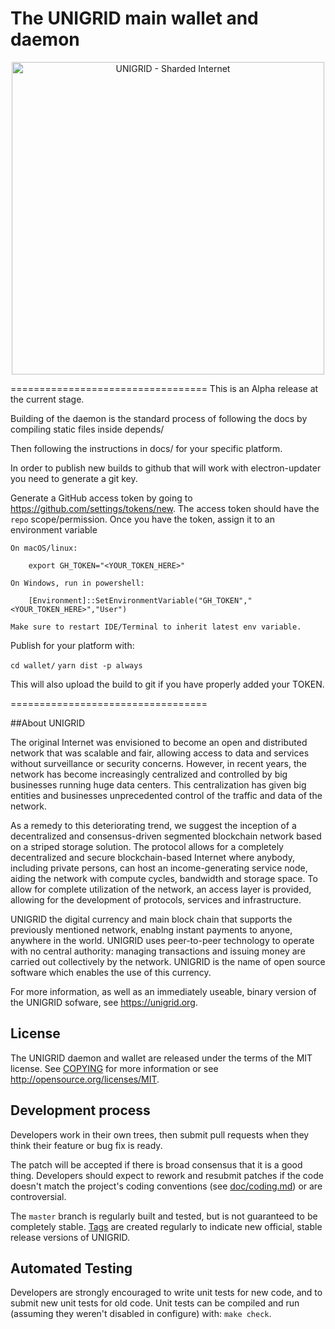 The UNIGRID main wallet and daemon
==================================
<p align="center">
  <a href="https://www.unigrid.org"><img alt="UNIGRID - Sharded Internet" src="https://www.unigrid.org/assets/img/unigrid14.png" width="500"/></a>
</p>

==================================
This is an Alpha release at the current stage.

Building of the daemon is the standard process of following the docs by compiling static files inside depends/

Then following the instructions in docs/ for your specific platform.

In order to publish new builds to github that will work with electron-updater you need to generate a git key.

Generate a GitHub access token by going to <https://github.com/settings/tokens/new>.  The access token should have the `repo` scope/permission.  Once you have the token, assign it to an environment variable
    
    On macOS/linux:

        export GH_TOKEN="<YOUR_TOKEN_HERE>"

    On Windows, run in powershell:

        [Environment]::SetEnvironmentVariable("GH_TOKEN","<YOUR_TOKEN_HERE>","User")

    Make sure to restart IDE/Terminal to inherit latest env variable.

Publish for your platform with:

`cd wallet/`
`yarn dist -p always`

This will also upload the build to git if you have properly added your TOKEN.

==================================

##About UNIGRID

The original Internet was envisioned to become an open and distributed network that was scalable and fair, allowing access to data and services without surveillance or security concerns. However, in recent years, the network has become increasingly centralized and controlled by big businesses running huge data centers. This centralization has given big entities and businesses unprecedented control of the traffic and data of the network.

As a remedy to this deteriorating trend, we suggest the inception of a decentralized and consensus-driven segmented blockchain network based on a striped storage solution. The protocol allows for a completely decentralized and secure blockchain-based Internet where anybody, including private persons, can host an income-generating service node, aiding the network with compute cycles, bandwidth and storage space. To allow for complete utilization of the network, an access layer is provided, allowing for the development of protocols, services and infrastructure.

UNIGRID the digital currency and main block chain that supports the previously mentioned network, enablng instant payments to anyone, anywhere in the world. UNIGRID uses peer-to-peer technology to operate with no central authority: managing transactions and issuing money are carried out collectively by the network. UNIGRID is the name of open source software which enables the use of this currency.

For more information, as well as an immediately useable, binary version of the UNIGRID sofware, see https://unigrid.org.

License
-------
The UNIGRID daemon and wallet are released under the terms of the MIT license. See [COPYING](COPYING) for more information or see http://opensource.org/licenses/MIT.

Development process
-------------------
Developers work in their own trees, then submit pull requests when they think their feature or bug fix is ready.

The patch will be accepted if there is broad consensus that it is a good thing. Developers should expect to rework and resubmit patches if the code doesn't match the project's coding conventions (see [doc/coding.md](doc/coding.md)) or are controversial.

The `master` branch is regularly built and tested, but is not guaranteed to be completely stable. [Tags](https://github.com/unigrid-project/UNIGRID/tags) are created regularly to indicate new official, stable release versions of UNIGRID.

Automated Testing
-----------------
Developers are strongly encouraged to write unit tests for new code, and to submit new unit tests for old code. Unit tests can be compiled and run (assuming they weren't disabled in configure) with: `make check`.

